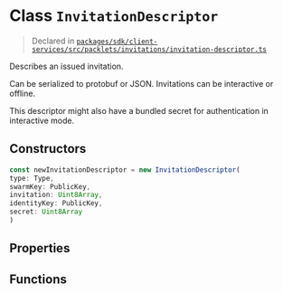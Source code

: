 # Class `InvitationDescriptor`
> Declared in [`packages/sdk/client-services/src/packlets/invitations/invitation-descriptor.ts`](https://github.com/dxos/protocols/blob/main/packages/sdk/client-services/src/packlets/invitations/invitation-descriptor.ts#L38)

Describes an issued invitation.

Can be serialized to protobuf or JSON.
Invitations can be interactive or offline.

This descriptor might also have a bundled secret for authentication in interactive mode.

## Constructors
```ts
const newInvitationDescriptor = new InvitationDescriptor(
type: Type,
swarmKey: PublicKey,
invitation: Uint8Array,
identityKey: PublicKey,
secret: Uint8Array
)
```

## Properties

## Functions
